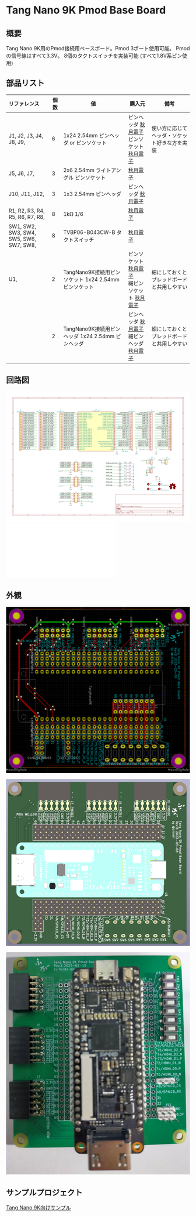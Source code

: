 # Tang Nano 9K Pmod Base Board

## 概要

Tang Nano 9K用のPmod接続用ベースボード。Pmod 3ポート使用可能。 Pmodの信号線はすべて3.3V。 8個のタクトスイッチを実装可能 (すべて1.8V系ピン使用)

## 部品リスト

| リファレンス                            | 個数 | 値                                                    | 購入元                                                                                                                                                | 備考                                         |
| :-------------------------------------- | ---- | ----------------------------------------------------- | ----------------------------------------------------------------------------------------------------------------------------------------------------- | -------------------------------------------- |
| J1, J2, J3, J4, J8, J9,                 | 6    | 1x24 2.54mm ピンヘッダ or ピンソケット                | ピンヘッダ [秋月電子](https://akizukidenshi.com/catalog/g/gC-00167/) <br/> ピンソケット [秋月電子](https://akizukidenshi.com/catalog/g/gC-05779/)     | 使い方に応じてヘッダ・ソケット好きな方を実装 |
| J5, J6, J7,                             | 3    | 2x6 2.54mm ライトアングル ピンソケット                | [秋月電子](https://akizukidenshi.com/catalog/g/gC-16795/)                                                                                             |                                              |
| J10, J11, J12,                          | 3    | 1x3 2.54mm ピンヘッダ                                 | ピンヘッダ [秋月電子](https://akizukidenshi.com/catalog/g/gC-00167/)                                                                                  |                                              |
| R1, R2, R3, R4, R5, R6, R7, R8,         | 8    | 1kΩ 1/6                                               | [秋月電子](https://akizukidenshi.com/catalog/g/gR-16102/)                                                                                             |                                              |
| SW1, SW2, SW3, SW4, SW5, SW6, SW7, SW8, | 8    | TVBP06-B043CW-B タクトスイッチ                        | [秋月電子](https://akizukidenshi.com/catalog/g/gP-08074/)                                                                                             |                                              |
| U1,                                     | 2    | TangNano9K接続用ピンソケット 1x24 2.54mm ピンソケット | ピンソケット [秋月電子](https://akizukidenshi.com/catalog/g/gC-05779/) <br/> 細ピンソケット [秋月電子](https://akizukidenshi.com/catalog/g/gC-10073/) | 細にしておくとブレッドボードと共用しやすい   |
|                                         | 2    | TangNano9K接続用ピンヘッダ 1x24 2.54mm ピンヘッダ     | ピンヘッダ [秋月電子](https://akizukidenshi.com/catalog/g/gC-00167/) <br/> 細ピンヘッダ [秋月電子](https://akizukidenshi.com/catalog/g/gC-06631/)     | 細にしておくとブレッドボードと共用しやすい   |

## 回路図

![回路図 (SVG)](./doc/TangNano_PmodBase_Schematic.svg)
![回路図 (PDF)](./doc/TangNano_PmodBase_Schematic.pdf)

## 外観

![ボード画像1](./doc/TangNano9K_board.png)

![ボード画像2](./doc/TangNano9K_board_3d.png)

![ボード写真](./doc/TangNano9K_board_photo.jpg)

## サンプルプロジェクト

[Tang Nano 9K向けサンプル](https://github.com/ciniml/fpga_samples/tree/main/eda/cpu_matrix_led/src/tangnano9k_pmod)